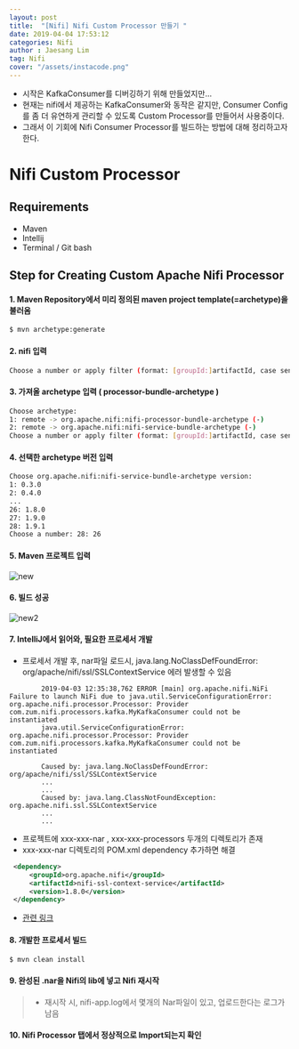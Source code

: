 ```yaml
---
layout: post
title:  "[Nifi] Nifi Custom Processor 만들기 "
date: 2019-04-04 17:53:12
categories: Nifi 
author : Jaesang Lim
tag: Nifi
cover: "/assets/instacode.png"
---
```


- 시작은 KafkaConsumer를 디버깅하기 위해 만들었지만...
- 현재는 nifi에서 제공하는 KafkaConsumer와 동작은 같지만, Consumer Config를 좀 더 유연하게 관리할 수 있도록 Custom Processor를 만들어서 사용중이다.
- 그래서 이 기회에 Nifi Consumer Processor를 빌드하는 방법에 대해 정리하고자 한다. 

# Nifi Custom Processor 

## Requirements
- Maven
- Intellij
- Terminal / Git bash 


## Step for Creating Custom Apache Nifi Processor
#### 1. Maven Repository에서 미리 정의된 maven project template(=archetype)을 불러옴
```bash
$ mvn archetype:generate
```

#### 2. nifi 입력
```bash
Choose a number or apply filter (format: [groupId:]artifactId, case sensitive contains): 1347: nifi
```

#### 3. 가져올 archetype 입력 ( processor-bundle-archetype )
```bash
Choose archetype:
1: remote -> org.apache.nifi:nifi-processor-bundle-archetype (-)
2: remote -> org.apache.nifi:nifi-service-bundle-archetype (-)
Choose a number or apply filter (format: [groupId:]artifactId, case sensitive contains): : 2
```

#### 4. 선택한 archetype 버전 입력 
```bash
Choose org.apache.nifi:nifi-service-bundle-archetype version:
1: 0.3.0
2: 0.4.0
...
26: 1.8.0
27: 1.9.0
28: 1.9.1
Choose a number: 28: 26
```

#### 5. Maven 프로젝트 입력
![new](https://user-images.githubusercontent.com/12586821/55542993-22179500-5703-11e9-8ee7-23e8a88be1c0.PNG)

#### 6. 빌드 성공 
![new2](https://user-images.githubusercontent.com/12586821/55542995-22179500-5703-11e9-87bc-9c859023ca07.PNG)

#### 7. IntelliJ에서 읽어와, 필요한 프로세서 개발 
   - 프로세서 개발 후, nar파일 로드시, java.lang.NoClassDefFoundError: org/apache/nifi/ssl/SSLContextService 에러 발생할 수 있음

  ```text
          2019-04-03 12:35:38,762 ERROR [main] org.apache.nifi.NiFi Failure to launch NiFi due to java.util.ServiceConfigurationError: org.apache.nifi.processor.Processor: Provider com.zum.nifi.processors.kafka.MyKafkaConsumer could not be instantiated
          java.util.ServiceConfigurationError: org.apache.nifi.processor.Processor: Provider com.zum.nifi.processors.kafka.MyKafkaConsumer could not be instantiated
  
          Caused by: java.lang.NoClassDefFoundError: org/apache/nifi/ssl/SSLContextService
          ...
          ...
          Caused by: java.lang.ClassNotFoundException: org.apache.nifi.ssl.SSLContextService
          ...
          ...
  
  ```
   
   - 프로젝트에 xxx-xxx-nar , xxx-xxx-processors 두개의 디렉토리가 존재
   - xxx-xxx-nar 디렉토리의 POM.xml dependency 추가하면 해결
   
   ```xml
    <dependency>
        <groupId>org.apache.nifi</groupId>
        <artifactId>nifi-ssl-context-service</artifactId>
        <version>1.8.0</version>
    </dependency>
  ```
    
   - [관련 링크](https://cwiki.apache.org/confluence/display/NIFI/Maven+Projects+for+Extensions#MavenProjectsforExtensions-LinkingProcessorsandControllerServices)
    
#### 8. 개발한 프로세서 빌드 
```bash
$ mvn clean install
```


#### 9. 완성된 .nar을 Nifi의 lib에 넣고 Nifi 재시작
> - 재시작 시, nifi-app.log에서 몇개의 Nar파일이 있고, 업로드한다는 로그가 남음

#### 10. Nifi Processor 탭에서 정상적으로 Import되는지 확인
